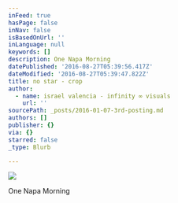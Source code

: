 ```yaml
---
inFeed: true
hasPage: false
inNav: false
isBasedOnUrl: ''
inLanguage: null
keywords: []
description: One Napa Morning
datePublished: '2016-08-27T05:39:56.417Z'
dateModified: '2016-08-27T05:39:47.822Z'
title: no star - crop
author:
  - name: israel valencia - infinity ∞ visuals
    url: ''
sourcePath: _posts/2016-01-07-3rd-posting.md
authors: []
publisher: {}
via: {}
starred: false
_type: Blurb

---
```

![](https://s3-us-west-2.amazonaws.com/the-grid-img/p/20ba30de5855554d6eb1e68009fbbbced60c248d.jpg)

One Napa Morning